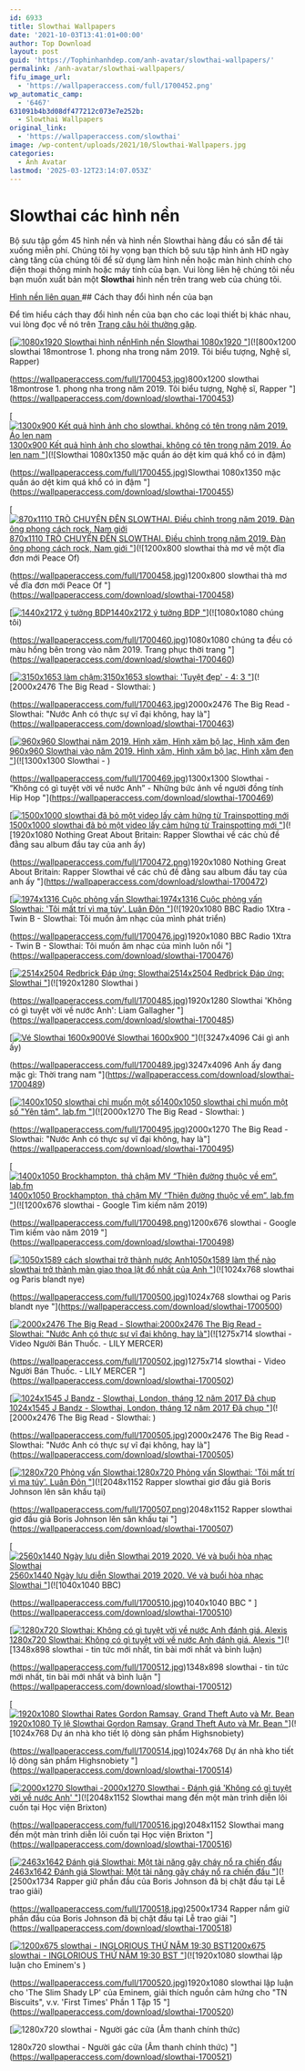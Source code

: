 ```yaml
---
id: 6933
title: Slowthai Wallpapers
date: '2021-10-03T13:41:01+00:00'
author: Top Download
layout: post
guid: 'https://Tophinhanhdep.com/anh-avatar/slowthai-wallpapers/'
permalink: /anh-avatar/slowthai-wallpapers/
fifu_image_url:
  - 'https://wallpaperaccess.com/full/1700452.png'
wp_automatic_camp:
  - '6467'
631091b4b3d08df477212c073e7e252b:
  - Slowthai Wallpapers
original_link:
  - 'https://wallpaperaccess.com/slowthai'
image: /wp-content/uploads/2021/10/Slowthai-Wallpapers.jpg
categories:
  - Ảnh Avatar
lastmod: '2025-03-12T23:14:07.053Z'
---
```

# Slowthai các hình nền

Bộ sưu tập gồm 45 hình nền và hình nền Slowthai hàng đầu có sẵn để tải xuống miễn phí. Chúng tôi hy vọng bạn thích bộ sưu tập hình ảnh HD ngày càng tăng của chúng tôi để sử dụng làm hình nền hoặc màn hình chính cho điện thoại thông minh hoặc máy tính của bạn. Vui lòng liên hệ chúng tôi nếu bạn muốn xuất bản một **Slowthai** hình nền trên trang web của chúng tôi.

[Hình nền liên quan ](#related) ## Cách thay đổi hình nền của bạn

Để tìm hiểu cách thay đổi hình nền của bạn cho các loại thiết bị khác nhau, vui lòng đọc về nó trên [Trang câu hỏi thường gặp](https://tophinhanhdep.com/faq/).

  
[[![1080x1920 Slowthai hình nền](https://wallpaperaccess.com/full/1700452.png)Hình nền Slowthai 1080x1920 "](https://wallpaperaccess.com/download/slowthai-1700452)](![800x1200 slowthai 18montrose 1. phong nha trong năm 2019. Tôi biểu tượng, Nghệ sĩ, Rapper)

(https://wallpaperaccess.com/full/1700453.jpg)800x1200 slowthai 18montrose 1. phong nha trong năm 2019. Tôi biểu tượng, Nghệ sĩ, Rapper "](https://wallpaperaccess.com/download/slowthai-1700453)

[[![1300x900 Kết quả hình ảnh cho slowthai.  không có tên trong năm 2019. Áo len nam](https://wallpaperaccess.com/full/1700454.jpg)1300x900 Kết quả hình ảnh cho slowthai. không có tên trong năm 2019. Áo len nam "](https://wallpaperaccess.com/download/slowthai-1700454)](![Slowthai 1080x1350 mặc quần áo dệt kim quá khổ có in đậm)

(https://wallpaperaccess.com/full/1700455.jpg)Slowthai 1080x1350 mặc quần áo dệt kim quá khổ có in đậm "](https://wallpaperaccess.com/download/slowthai-1700455)

[[![870x1110 TRÒ CHUYỆN ĐẾN SLOWTHAI.  Điều chỉnh trong năm 2019. Đàn ông phong cách rock, Nam giới](https://wallpaperaccess.com/full/1700456.jpg)870x1110 TRÒ CHUYỆN ĐẾN SLOWTHAI. Điều chỉnh trong năm 2019. Đàn ông phong cách rock, Nam giới "](https://wallpaperaccess.com/download/slowthai-1700456)](![1200x800 slowthai thà mơ về một đĩa đơn mới Peace Of)

(https://wallpaperaccess.com/full/1700458.jpg)1200x800 slowthai thà mơ về đĩa đơn mới Peace Of "](https://wallpaperaccess.com/download/slowthai-1700458)

[[![1440x2172 ý tưởng BDP](https://wallpaperaccess.com/full/1700459.jpg)1440x2172 ý tưởng BDP "](https://wallpaperaccess.com/download/slowthai-1700459)](![1080x1080 chúng tôi)

(https://wallpaperaccess.com/full/1700460.jpg)1080x1080 chúng ta đều có màu hồng bên trong vào năm 2019. Trang phục thời trang "](https://wallpaperaccess.com/download/slowthai-1700460)

[[![3150x1653 làm chậm: ](https://wallpaperaccess.com/full/1700461.jpg)3150x1653 slowthai: 'Tuyệt đẹp' - 4: 3 "](https://wallpaperaccess.com/download/slowthai-1700461)](![2000x2476 The Big Read - Slowthai: )

(https://wallpaperaccess.com/full/1700463.jpg)2000x2476 The Big Read - Slowthai: "Nước Anh có thực sự vĩ đại không, hay là"](https://wallpaperaccess.com/download/slowthai-1700463)

[[![960x960 Slowthai năm 2019. Hình xăm, Hình xăm bộ lạc, Hình xăm đen](https://wallpaperaccess.com/full/1700465.jpg)960x960 Slowthai vào năm 2019. Hình xăm, Hình xăm bộ lạc, Hình xăm đen "](https://wallpaperaccess.com/download/slowthai-1700465)](![1300x1300 Slowthai - )

(https://wallpaperaccess.com/full/1700469.jpg)1300x1300 Slowthai - “Không có gì tuyệt vời về nước Anh” - Những bức ảnh về người đồng tính Hip Hop "](https://wallpaperaccess.com/download/slowthai-1700469)

[[![1500x1000 slowthai đã bỏ một video lấy cảm hứng từ Trainspotting mới](https://wallpaperaccess.com/full/1700470.jpg)1500x1000 slowthai đã bỏ một video lấy cảm hứng từ Trainspotting mới "](https://wallpaperaccess.com/download/slowthai-1700470)](![1920x1080 Nothing Great About Britain: Rapper Slowthai về các chủ đề đằng sau album đầu tay của anh ấy)

(https://wallpaperaccess.com/full/1700472.png)1920x1080 Nothing Great About Britain: Rapper Slowthai về các chủ đề đằng sau album đầu tay của anh ấy "](https://wallpaperaccess.com/download/slowthai-1700472)

[[![1974x1316 Cuộc phỏng vấn Slowthai: ](https://wallpaperaccess.com/full/1700475.jpg)1974x1316 Cuộc phỏng vấn Slowthai: 'Tôi mất trí vì ma túy'. Luân Đôn "](https://wallpaperaccess.com/download/slowthai-1700475)](![1920x1080 BBC Radio 1Xtra - Twin B - Slowthai: Tôi muốn âm nhạc của mình phát triển)

(https://wallpaperaccess.com/full/1700476.jpg)1920x1080 BBC Radio 1Xtra - Twin B - Slowthai: Tôi muốn âm nhạc của mình luôn nổi "](https://wallpaperaccess.com/download/slowthai-1700476)

[[![2514x2504 Redbrick Đáp ứng: Slowthai](https://wallpaperaccess.com/full/1700480.jpg)2514x2504 Redbrick Đáp ứng: Slowthai "](https://wallpaperaccess.com/download/slowthai-1700480)](![1920x1280 Slowthai )

(https://wallpaperaccess.com/full/1700485.jpg)1920x1280 Slowthai 'Không có gì tuyệt vời về nước Anh': Liam Gallagher "](https://wallpaperaccess.com/download/slowthai-1700485)

[[![Vé Slowthai 1600x900](https://wallpaperaccess.com/full/1700487.jpg)Vé Slowthai 1600x900 "](https://wallpaperaccess.com/download/slowthai-1700487)](![3247x4096 Cái gì anh ấy)

(https://wallpaperaccess.com/full/1700489.jpg)3247x4096 Anh ấy đang mặc gì: Thời trang nam "](https://wallpaperaccess.com/download/slowthai-1700489)

[[![1400x1050 slowthai chỉ muốn một số ](https://wallpaperaccess.com/full/1700490.jpg)1400x1050 slowthai chỉ muốn một số "Yên tâm". lab.fm "](https://wallpaperaccess.com/download/slowthai-1700490)](![2000x1270 The Big Read - Slowthai: )

(https://wallpaperaccess.com/full/1700495.jpg)2000x1270 The Big Read - Slowthai: "Nước Anh có thực sự vĩ đại không, hay là"](https://wallpaperaccess.com/download/slowthai-1700495)

[[![1400x1050 Brockhampton, thả chậm MV “Thiên đường thuộc về em”.  lab.fm](https://wallpaperaccess.com/full/1700497.jpg)1400x1050 Brockhampton, thả chậm MV “Thiên đường thuộc về em”. lab.fm "](https://wallpaperaccess.com/download/slowthai-1700497)](![1200x676 slowthai - Google Tìm kiếm năm 2019)

(https://wallpaperaccess.com/full/1700498.png)1200x676 slowthai - Google Tìm kiếm vào năm 2019 "](https://wallpaperaccess.com/download/slowthai-1700498)

[[![1050x1589 cách slowthai trở thành nước Anh](https://wallpaperaccess.com/full/1700499.jpg)1050x1589 làm thế nào slowthai trở thành màn giao thoa lật đổ nhất của Anh "](https://wallpaperaccess.com/download/slowthai-1700499)](![1024x768 slowthai og Paris blandt nye)

(https://wallpaperaccess.com/full/1700500.jpg)1024x768 slowthai og Paris blandt nye "](https://wallpaperaccess.com/download/slowthai-1700500)

[[![2000x2476 The Big Read - Slowthai: ](https://wallpaperaccess.com/full/1700501.jpg)2000x2476 The Big Read - Slowthai: "Nước Anh có thực sự vĩ đại không, hay là"](https://wallpaperaccess.com/download/slowthai-1700501)](![1275x714 slowthai - Video Người Bán Thuốc.  - LILY MERCER)

(https://wallpaperaccess.com/full/1700502.jpg)1275x714 slowthai - Video Người Bán Thuốc. - LILY MERCER "](https://wallpaperaccess.com/download/slowthai-1700502)

[[![1024x1545 J Bandz - Slowthai, London, tháng 12 năm 2017 Đã chụp](https://wallpaperaccess.com/full/1700504.jpg)1024x1545 J Bandz - Slowthai, London, tháng 12 năm 2017 Đã chụp "](https://wallpaperaccess.com/download/slowthai-1700504)](![2000x2476 The Big Read - Slowthai: )

(https://wallpaperaccess.com/full/1700505.jpg)2000x2476 The Big Read - Slowthai: "Nước Anh có thực sự vĩ đại không, hay là"](https://wallpaperaccess.com/download/slowthai-1700505)

[[![1280x720 Phỏng vấn Slowthai: ](https://wallpaperaccess.com/full/1700506.jpg)1280x720 Phỏng vấn Slowthai: 'Tôi mất trí vì ma túy'. Luân Đôn "](https://wallpaperaccess.com/download/slowthai-1700506)](![2048x1152 Rapper slowthai giơ đầu giả Boris Johnson lên sân khấu tại)

(https://wallpaperaccess.com/full/1700507.png)2048x1152 Rapper slowthai giơ đầu giả Boris Johnson lên sân khấu tại "](https://wallpaperaccess.com/download/slowthai-1700507)

[[![2560x1440 Ngày lưu diễn Slowthai 2019 2020. Vé và buổi hòa nhạc Slowthai](https://wallpaperaccess.com/full/1700509.jpg)2560x1440 Ngày lưu diễn Slowthai 2019 2020. Vé và buổi hòa nhạc Slowthai "](https://wallpaperaccess.com/download/slowthai-1700509)](![1040x1040 BBC)

(https://wallpaperaccess.com/full/1700510.jpg)1040x1040 BBC " ](https://wallpaperaccess.com/download/slowthai-1700510)

[[![1280x720 Slowthai: Không có gì tuyệt vời về nước Anh đánh giá.  Alexis](https://wallpaperaccess.com/full/1700511.jpg)1280x720 Slowthai: Không có gì tuyệt vời về nước Anh đánh giá. Alexis "](https://wallpaperaccess.com/download/slowthai-1700511)](![1348x898 slowthai - tin tức mới nhất, tin bài mới nhất và bình luận)

(https://wallpaperaccess.com/full/1700512.jpg)1348x898 slowthai - tin tức mới nhất, tin bài mới nhất và bình luận "](https://wallpaperaccess.com/download/slowthai-1700512)

[[![1920x1080 Slowthai Rates Gordon Ramsay, Grand Theft Auto và Mr. Bean](https://wallpaperaccess.com/full/1700513.jpg)1920x1080 Tỷ lệ Slowthai Gordon Ramsay, Grand Theft Auto và Mr. Bean "](https://wallpaperaccess.com/download/slowthai-1700513)](![1024x768 Dự án nhà kho tiết lộ dòng sản phẩm Highsnobiety)

(https://wallpaperaccess.com/full/1700514.jpg)1024x768 Dự án nhà kho tiết lộ dòng sản phẩm Highsnobiety "](https://wallpaperaccess.com/download/slowthai-1700514)

[[![2000x1270 Slowthai - ](https://wallpaperaccess.com/full/1700515.jpg)2000x1270 Slowthai - Đánh giá 'Không có gì tuyệt vời về nước Anh' "](https://wallpaperaccess.com/download/slowthai-1700515)](![2048x1152 Slowthai mang đến một màn trình diễn lôi cuốn tại Học viện Brixton)

(https://wallpaperaccess.com/full/1700516.jpg)2048x1152 Slowthai mang đến một màn trình diễn lôi cuốn tại Học viện Brixton "](https://wallpaperaccess.com/download/slowthai-1700516)

[[![2463x1642 Đánh giá Slowthai: Một tài năng gây cháy nổ ra chiến đấu](https://wallpaperaccess.com/full/1700517.jpg)2463x1642 Đánh giá Slowthai: Một tài năng gây cháy nổ ra chiến đấu "](https://wallpaperaccess.com/download/slowthai-1700517)](![2500x1734 Rapper giữ phần đầu của Boris Johnson đã bị chặt đầu tại Lễ trao giải)

(https://wallpaperaccess.com/full/1700518.jpg)2500x1734 Rapper nắm giữ phần đầu của Boris Johnson đã bị chặt đầu tại Lễ trao giải "](https://wallpaperaccess.com/download/slowthai-1700518)

[[![1200x675 slowthai - INGLORIOUS THỨ NĂM 19:30 BST](https://wallpaperaccess.com/full/1700519.jpg)1200x675 slowthai - INGLORIOUS THỨ NĂM 19:30 BST "](https://wallpaperaccess.com/download/slowthai-1700519)](![1920x1080 slowthai lập luận cho Eminem's )

(https://wallpaperaccess.com/full/1700520.jpg)1920x1080 slowthai lập luận cho 'The Slim Shady LP' của Eminem, giải thích nguồn cảm hứng cho "TN Biscuits", v.v. 'First Times' Phần 1 Tập 15 "](https://wallpaperaccess.com/download/slowthai-1700520)

[![1280x720 slowthai - Người gác cửa (Âm thanh chính thức)](https://wallpaperaccess.com/full/1700521.jpg)

1280x720 slowthai - Người gác cửa (Âm thanh chính thức) "](https://wallpaperaccess.com/download/slowthai-1700521)
